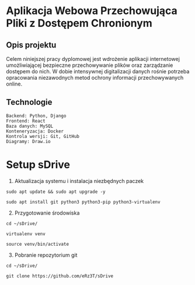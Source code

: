 # Aplikacja Webowa Przechowująca Pliki z Dostępem Chronionym

## Opis projektu

Celem niniejszej pracy dyplomowej jest  wdrożenie aplikacji internetowej umożliwiającej bezpieczne przechowywanie plików oraz zarządzanie dostępem do nich. W dobie intensywnej digitalizacji danych rośnie potrzeba opracowania niezawodnych metod ochrony informacji przechowywanych online.

## Technologie

    Backend: Python, Django
    Frontend: React
    Baza danych: MySQL
    Konteneryzacja: Docker
    Kontrola wersji: Git, GitHub
    Diagramy: Draw.io

# Setup sDrive

1. Aktualizacja systemu i instalacja niezbędnych paczek

```
sudo apt update && sudo apt upgrade -y

sudo apt install git python3 python3-pip python3-virtualenv
```

2. Przygotowanie środowiska

```
cd ~/sDrive/

virtualenv venv
 
source venv/bin/activate
```

3. Pobranie repozytorium git

```
cd ~/sDrive/

git clone https://github.com/eRz3T/sDrive
```
